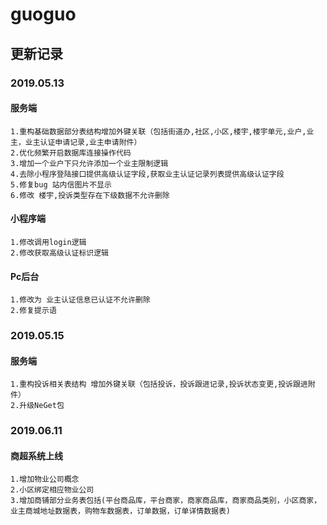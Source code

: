 # guoguo
## 更新记录
### 2019.05.13
#### 服务端
    1.重构基础数据部分表结构增加外键关联（包括街道办,社区,小区,楼宇,楼宇单元,业户,业主，业主认证申请记录,业主申请附件）
    2.优化频繁开启数据库连接操作代码
    3.增加一个业户下只允许添加一个业主限制逻辑
    4.去除小程序登陆接口提供高级认证字段,获取业主认证记录列表提供高级认证字段
    5.修复bug 站内信图片不显示
    6.修改 楼宇,投诉类型存在下级数据不允许删除
#### 小程序端
    1.修改调用login逻辑   
    2.修改获取高级认证标识逻辑   
#### Pc后台
    1.修改为 业主认证信息已认证不允许删除
    2.修复提示语

### 2019.05.15
#### 服务端
    1.重构投诉相关表结构 增加外键关联（包括投诉，投诉跟进记录,投诉状态变更,投诉跟进附件）
    2.升级NeGet包

### 2019.06.11
#### 商超系统上线
    1.增加物业公司概念
    2.小区绑定相应物业公司
    3.增加商铺部分业务表包括(平台商品库，平台商家，商家商品库，商家商品类别，小区商家，业主商城地址数据表，购物车数据表，订单数据，订单详情数据表)
